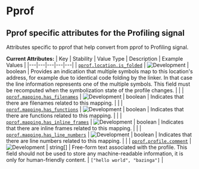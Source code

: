 <!-- NOTE: THIS FILE IS AUTOGENERATED. DO NOT EDIT BY HAND. -->
<!-- see templates/registry/markdown/attribute_namespace.md.j2 -->

# Pprof

## Pprof specific attributes for the Profiling signal

Attributes specific to pprof that help convert from pprof to Profiling signal.

**Current Attributes:**
| Key | Stability | Value Type | Description | Example Values |
|---|---|---|---|---|
| <a id="pprof-location-is-folded" href="#pprof-location-is-folded">`pprof.location.is_folded`</a> | ![Development](https://img.shields.io/badge/-development-blue) | boolean | Provides an indication that multiple symbols map to this location's address, for example due to identical code folding by the linker. In that case the line information represents one of the multiple symbols. This field must be recomputed when the symbolization state of the profile changes. |  |
| <a id="pprof-mapping-has-filenames" href="#pprof-mapping-has-filenames">`pprof.mapping.has_filenames`</a> | ![Development](https://img.shields.io/badge/-development-blue) | boolean | Indicates that there are filenames related to this mapping. |  |
| <a id="pprof-mapping-has-functions" href="#pprof-mapping-has-functions">`pprof.mapping.has_functions`</a> | ![Development](https://img.shields.io/badge/-development-blue) | boolean | Indicates that there are functions related to this mapping. |  |
| <a id="pprof-mapping-has-inline-frames" href="#pprof-mapping-has-inline-frames">`pprof.mapping.has_inline_frames`</a> | ![Development](https://img.shields.io/badge/-development-blue) | boolean | Indicates that there are inline frames related to this mapping. |  |
| <a id="pprof-mapping-has-line-numbers" href="#pprof-mapping-has-line-numbers">`pprof.mapping.has_line_numbers`</a> | ![Development](https://img.shields.io/badge/-development-blue) | boolean | Indicates that there are line numbers related to this mapping. |  |
| <a id="pprof-profile-comment" href="#pprof-profile-comment">`pprof.profile.comment`</a> | ![Development](https://img.shields.io/badge/-development-blue) | string[] | Free-form text associated with the profile. This field should not be used to store any machine-readable information, it is only for human-friendly content. | `["hello world", "bazinga"]` |
